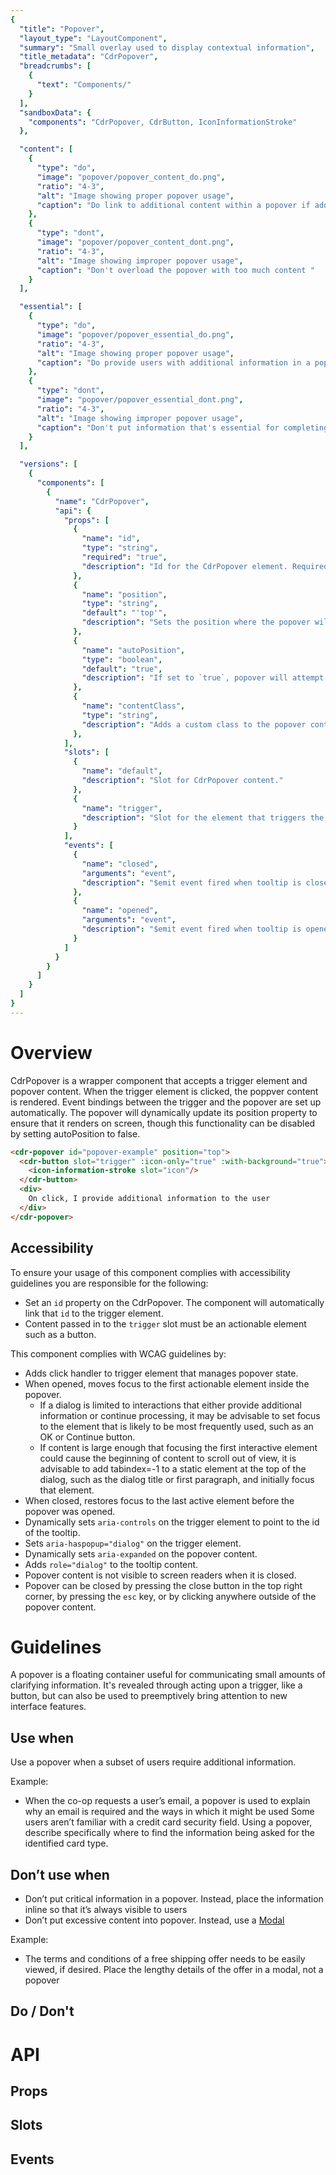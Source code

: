 ```yaml
---
{
  "title": "Popover",
  "layout_type": "LayoutComponent",
  "summary": "Small overlay used to display contextual information",
  "title_metadata": "CdrPopover",
  "breadcrumbs": [
    {
      "text": "Components/"
    }
  ],
  "sandboxData": {
    "components": "CdrPopover, CdrButton, IconInformationStroke"
  },

  "content": [
    {
      "type": "do",
      "image": "popover/popover_content_do.png",
      "ratio": "4-3",
      "alt": "Image showing proper popover usage",
      "caption": "Do link to additional content within a popover if additional information might be needed"
    },
    {
      "type": "dont",
      "image": "popover/popover_content_dont.png",
      "ratio": "4-3",
      "alt": "Image showing improper popover usage",
      "caption": "Don't overload the popover with too much content "
    }
  ],

  "essential": [
    {
      "type": "do",
      "image": "popover/popover_essential_do.png",
      "ratio": "4-3",
      "alt": "Image showing proper popover usage",
      "caption": "Do provide users with additional information in a popover when a feature or task might need clarification"
    },
    {
      "type": "dont",
      "image": "popover/popover_essential_dont.png",
      "ratio": "4-3",
      "alt": "Image showing improper popover usage",
      "caption": "Don't put information that's essential for completing a task in a popover"
    }
  ],

  "versions": [
    {
      "components": [
        {
          "name": "CdrPopover",
          "api": {
            "props": [
              {
                "name": "id",
                "type": "string",
                "required": "true",
                "description": "Id for the CdrPopover element. Required for accessibility."
              },
              {
                "name": "position",
                "type": "string",
                "default": "'top'",
                "description": "Sets the position where the popover will render relative to the trigger element. Possible values: 'top' | 'bottom' | 'left' | 'right'"
              },
              {
                "name": "autoPosition",
                "type": "boolean",
                "default": "true",
                "description": "If set to `true`, popover will attempt to dynamically set it's position to ensure it renders within the visible browser window. If `false` the popover will always render in the provided `position`."
              },
              {
                "name": "contentClass",
                "type": "string",
                "description": "Adds a custom class to the popover content wrapper. Allows for overriding it's size, styling, etc."
              },
            ],
            "slots": [
              {
                "name": "default",
                "description": "Slot for CdrPopover content."
              },
              {
                "name": "trigger",
                "description": "Slot for the element that triggers the popover. Element should be a button and must be the first and only child of this slot. Event handlers are bound to this element automatically."
              }
            ],
            "events": [
              {
                "name": "closed",
                "arguments": "event",
                "description": "$emit event fired when tooltip is closed."
              },
              {
                "name": "opened",
                "arguments": "event",
                "description": "$emit event fired when tooltip is opened."
              }
            ]
          }
        }
      ]
    }
  ]
}
---
```


<cdr-doc-table-of-contents-shell >

# Overview

CdrPopover is a wrapper component that accepts a trigger element and popover content. When the trigger element is clicked, the poppver content is rendered. Event bindings between the trigger and the popover are set up automatically. The popover will dynamically update its position property to ensure that it renders on screen, though this functionality can be disabled by setting autoPosition to false.

<cdr-doc-example-code-pair repository-href="/src/components/CdrPopover"
:sandbox-data="$page.frontmatter.sandboxData" >

```html
<cdr-popover id="popover-example" position="top">
  <cdr-button slot="trigger" :icon-only="true" :with-background="true">
    <icon-information-stroke slot="icon"/>
  </cdr-button>
  <div>
    On click, I provide additional information to the user
  </div>
</cdr-popover>
```
</cdr-doc-example-code-pair>


## Accessibility

To ensure your usage of this component complies with accessibility guidelines you are responsible for the following:

- Set an `id` property on the CdrPopover. The component will automatically link that `id` to the trigger element.
- Content passed in to the `trigger` slot must be an actionable element such as a button.


This component complies with WCAG guidelines by:

- Adds click handler to trigger element that manages popover state.
- When opened, moves focus to the first actionable element inside the popover.
  - If a dialog is limited to interactions that either provide additional information or continue processing, it may be advisable to set focus to the element that is likely to be most frequently used, such as an OK or Continue button.
  - If content is large enough that focusing the first interactive element could cause the beginning of content to scroll out of view, it is advisable to add tabindex=-1 to a static element at the top of the dialog, such as the dialog title or first paragraph, and initially focus that element.
- When closed, restores focus to the last active element before the popover was opened.
- Dynamically sets `aria-controls` on the trigger element to point to the id of the tooltip.
- Sets `aria-haspopup="dialog"` on the trigger element.
- Dynamically sets `aria-expanded` on the popover content.
- Adds `role="dialog"` to the tooltip content.
- Popover content is not visible to screen readers when it is closed.
- Popover can be closed by pressing the close button in the top right corner, by pressing the `esc` key, or by clicking anywhere outside of the popover content.


# Guidelines

A popover is a floating container useful for communicating small amounts of clarifying information. It's revealed through acting upon a trigger, like a button, but can also be used to preemptively bring attention to new interface features.

## Use when
Use a popover when a subset of users require additional information.

Example:
- When the co-op requests a user’s email, a popover is used to explain why an email is required and the ways in which it might be used
Some users aren’t familiar with a credit card security field. Using a popover, describe specifically where to find the information being asked for the identified card type.

## Don’t use when
- Don’t put critical information in a popover. Instead, place the information inline so that it’s always visible to users
- Don’t put excessive content into popover. Instead, use a [Modal](../modal/)

Example:
- The terms and conditions of a free shipping offer needs to be easily viewed, if desired. Place the lengthy details of the offer in a modal, not a popover


## Do / Don't


<do-dont :examples="$page.frontmatter.content" />

<do-dont :examples="$page.frontmatter.essential" />

# API

## Props

<cdr-doc-api type="prop" :api-data="$page.frontmatter.versions[0].components[0].api.props" />

## Slots

<cdr-doc-api type="slot" :api-data="$page.frontmatter.versions[0].components[0].api.slots" />

## Events

<cdr-doc-api type="slot" :api-data="$page.frontmatter.versions[0].components[0].api.events" :slots-getting-started-link="false" />

</cdr-doc-table-of-contents-shell>
